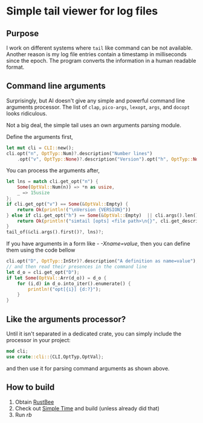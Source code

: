 # Simple tail viewer for log files

## Purpose
I work on different systems where `tail` like command can be not available. Another reason 
is
my log file entries contain a timestamp in milliseconds since the epoch. The program converts
the information in a human readable format.

## Command line arguments
Surprisingly, but AI doesn't give any simple and powerful command line arguments processor.
The list of `clap`, `pico-args`, `lexopt`, `args`, and  `docopt` looks ridiculous.

Not a big deal, the simple tail uses an own arguments parsing module. 

Define the arguments first,
```Rust
let mut cli = CLI::new();
cli.opt("n", OptTyp::Num)?.description("Number lines")
    .opt("v", OptTyp::None)?.description("Version").opt("h", OptTyp::None)?;
```

You can process the arguments after,
```rust
let lns = match cli.get_opt("n") {
    Some(OptVal::Num(n)) => *n as usize,
    _ => 15usize
};
if cli.get_opt("v") == Some(&OptVal::Empty) {
    return Ok(println!("\nVersion {VERSION}"))
} else if cli.get_opt("h") == Some(&OptVal::Empty)  || cli.args().len()  != 1 {
    return Ok(println!("simtail [opts] <file path>\n{}", cli.get_description()?))
}
tail_of(&cli.args().first()?, lns)?;
```

If you have arguments in a form like - *-Xname=value*, then you can define them 
using the code bellow
```rust
cli.opt("D", OptTyp::InStr)?.description("A definition as name=value");
// and then read their presences in the command line
let d_o = cli.get_opt("D");
if let Some(OptVal::Arr(d_o)) = d_o {
    for (i,d) in d_o.into_iter().enumerate() {
        println!("opt[{i}] {d:?}");
    }
}
```

## Like the arguments processor?
Until it isn't separated in a dedicated crate, you can simply include the processor in your project:
```Rust
mod cli;
use crate::cli::{CLI,OptTyp,OptVal};
```
and then use it for parsing command arguments as shown above.

## How to build

1. Obtain [RustBee](https://github.com/vernisaz/rust_bee) 
2. Check out [Simple Time](https://github.com/vernisaz/simtime) and build (unless  already did that)
3. Run *rb*